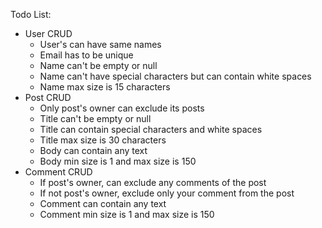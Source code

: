 Todo List:

- User CRUD
    - User's can have same names
    - Email has to be unique
    - Name can't be empty or null
    - Name can't have special characters but can contain white spaces
    - Name max size is 15 characters
- Post CRUD
    - Only post's owner can exclude its posts
    - Title can't be empty or null
    - Title can contain special characters and white spaces
    - Title max size is 30 characters
    - Body can contain any text
    - Body min size is 1 and max size is 150
- Comment CRUD
    - If post's owner, can exclude any comments of the post
    - If not post's owner, exclude only your comment from the post
    - Comment can contain any text
    - Comment min size is 1 and max size is 150